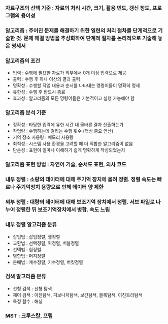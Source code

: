 ### 자료구조의 선택 기준 : 자료의 처리 시간, 크기, 활용 빈도, 갱신 정도, 프로그램의 용이성

### 알고리즘 : 주어진 문제를 해결하기 위한 일련의 처리 절차를 단계적으로 기술한 것. 문제 해결 방법을 추상화하여 단계적 절차를 논리적으로 기술해 놓은 명세서

### 알고리즘의 조건
- 입력 : 수행에 필요한 자료가 외부에서 0개 이상 입력으로 제공
- 출력 : 수행 후 하나 이상의 결과 출력
- 명확성 : 수행할 작업 내용과 순서를 나타내는 명령어들이 명확히 명세
- 유한성 : 수행 후 반드시 종료
- 효과성 : 알고리즘의 모든 명령어들은 기본적이고 실행 가능해야 함

### 알고리즘 분석 기준
- 정확성 : 타당한 입력에 유한 시간 내 올바른 결과 산출하는가
- 작업량 : 수행하는데 걸리는 수행 횟수 (핵심 중요 연산)
- 기억 장소 사용량 : 메모리 사용량
- 최적성 : 시스템 사용 환경을 고려할 때 더 적합한 알고리즘이 없음
- 단순성 : 표현이 얼마나 이해하기 쉽게 명확하게 작성되었는지

### 알고리즘 표현 방법 : 자연어 기술, 순서도 표현, 의사 코드

### 내부 정렬 : 소량의 데이터에 대해 주기억 장치에 올려 정렬. 정렬 속도는 빠르나 주기억장치 용량으로 인해 데이터 양 제한

### 외부 정렬 : 대량의 데이터에 대해 보조기억 장치에서 정렬. 서브 파일로 나누어 정렬한 뒤 보조기억장치에서 병합. 속도 느림

### 내부 정렬 알고리즘 분류
- 삽입법 : 삽입정렬, 쉘정렬
- 교환법 : 선택정렬, 퀵정렬, 버블정렬
- 선택법 : 힙정렬
- 병합법 : 머지정렬
- 분배법 : 계수정렬, 기수정렬, 버킷정렬

### 검색 알고리즘 분류
- 선형 검색 : 선형 탐색
- 제어 검색 : 이진탐색, 피보나치탐색, 보간탐색, 블록탐색, 이진트리탐색
- 특정 함수 : 해싱

### MST : 크루스칼, 프림
